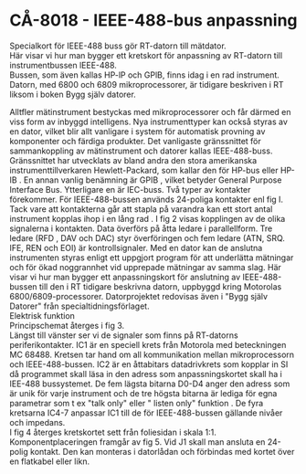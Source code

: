# CÅ-8018 - IEEE-488-bus anpassning
Specialkort för IEEE-488 buss gör RT-datorn till mätdator.  
Här visar vi hur man bygger ett kretskort för anpassning av RT-datorn till instrumentbussen lEEE-488.  
Bussen, som även kallas HP-lP och GPlB, finns idag i en rad instrument.  
Datorn, med 6800 och 6809 mikroprocessorer, är tidigare beskriven i RT liksom i boken Bygg själv datorer.  

Alltfler mätinstrument bestyckas med mikroprocessorer och får därmed en viss form av inbyggd intelligens. Nya instrumenttyper kan också styras av en dator, vilket blir allt vanligare i system för automatisk provning av komponenter och färdiga produkter. Det vanligaste gränssnittet för sammankoppling av mätinstrument och datorer kallas IEEE-488-buss.
Gränssnittet har utvecklats av bland andra den stora amerikanska instrumenttillverkaren Hewlett-Packard, som kallar den för HP-bus eller HP-IB . 
En annan vanlig benämning är GPIB , vilket betyder General Purpose Interface Bus. Ytterligare en är IEC-buss. Två typer av kontakter förekommer. För IEEE-488-bussen
används 24-poliga kontakter enl fig I. Tack vare att kontakterna går att stapla på varandra kan ett stort antal instrument kopplas ihop i en lång rad . I fig 2 visas kopplingen av de olika signalerna i kontakten. Data överförs på åtta ledare i parallellform. Tre ledare (RFD , DAV och DAC) styr överföringen och fem ledare (ATN, SRQ. IFE, REN och EOI) är kontrollsignaler.
Med en dator kan de anslutna instrumenten styras enligt ett uppgjort program för att underlätta mätningar och för ökad noggrannhet vid upprepade mätningar av samma slag.
Här visar vi hur man bygger ett anpassningskort för anslutning av IEEE-488-bussen till den i RT tidigare beskrivna datorn, uppbyggd kring Motorolas 6800/6809-processorer. Datorprojektet redovisas även i "Bygg själv Datorer" från specialtidningsförlaget.  
Elektrisk funktion  
Principschemat återges i fig 3.  
Längst till vänster ser vi de signaler som finns på RT-datorns periferikontakter. IC1 är en speciell krets från Motorola med beteckningen MC 68488. Kretsen tar hand om all kommunikation mellan mikroprocessorn och IEEE-488-bussen. IC2 är en åttabitars datadrivkrets som kopplar in SI då programmet skall läsa in den adress som anpassningskortet skall ha i IEE-488 bussystemet. De fem lägsta bitarna D0-D4 anger den adress som är unik för varje instrument och de tre högsta bitarna är lediga för egna parametrar som t ex "talk only" eller " listen only" funktion . De fyra kretsarna IC4-7 anpassar IC1 till de för IEEE-488-bussen gällande nivåer och impedans.  
I fig 4 återges kretskortet sett från foliesidan i skala 1:1. Komponentplaceringen framgår av fig 5. Vid J1 skall man ansluta en 24-polig kontakt. Den kan monteras i datorlådan och förbindas med kortet över en flatkabel eller likn.  
